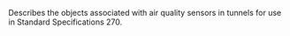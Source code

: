 Describes the objects associated with air quality sensors in tunnels for use in Standard Specifications 270.